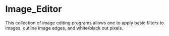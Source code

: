 # Image_Editor
This collection of image editing programs allows one to apply basic filters to images, outline image edges, and white/black out pixels.
